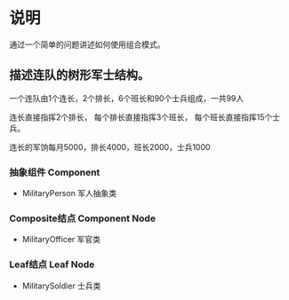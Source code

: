# 说明

通过一个简单的问题讲述如何使用组合模式。

## 描述连队的树形军士结构。

一个连队由1个连长，2个排长，6个班长和90个士兵组成，一共99人

连长直接指挥2个排长，
每个排长直接指挥3个班长，
每个班长直接指挥15个士兵。

连长的军饷每月5000，排长4000，班长2000，士兵1000

### 抽象组件 Component

- MilitaryPerson 军人抽象类

### Composite结点 Component Node

- MilitaryOfficer 军官类

### Leaf结点 Leaf Node

- MilitarySoldier 士兵类

